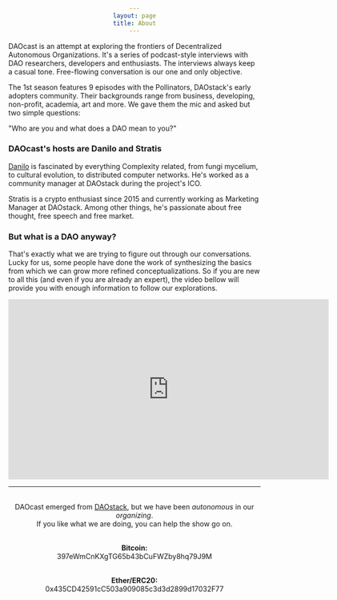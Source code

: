 ```yaml
---
layout: page
title: About
---
```


DAOcast is an attempt at exploring the frontiers of Decentralized Autonomous Organizations. It's a series of podcast-style interviews with DAO researchers, developers and enthusiasts. The interviews always keep a casual tone. Free-flowing conversation is our one and only objective.

The 1st season features 9 episodes with the Pollinators, DAOstack's early adopters community. Their backgrounds range from business, developing, non-profit, academia, art and more. We gave them the mic and asked but two simple questions:

"Who are you and what does a DAO mean to you?"

### DAOcast's hosts are Danilo and Stratis

[Danilo](https://www.youtube.com/watch?v=mgK8QFYdbNk) is fascinated by everything Complexity related, from fungi mycelium, to cultural evolution, to distributed computer networks. He's worked as a community manager at DAOstack during the project's ICO.

Stratis is a crypto enthusiast since 2015 and currently working as Marketing Manager at DAOstack. Among other things, he's passionate about free thought, free speech and free market.

### But what is a DAO anyway?

That's exactly what we are trying to figure out through our conversations. Lucky for us, some people have done the work of synthesizing the basics from which we can grow more refined conceptualizations. So if you are new to all this (and even if you are already an expert), the video bellow will provide you with enough information to follow our explorations.

<iframe width="640" height="360" src="https://www.youtube.com/embed/Pyi8-qm02hs" frameborder="0" allow="autoplay; encrypted-media" webkitallowfullscreen mozallowfullscreen allowfullscreen></iframe>

---

<html>
<head>
<style>
div {
    width: auto;
    text-align:center;
}

div.a {
    word-wrap: break-word;
    font-size: 14;
}

</style>
</head>
<body>

<div class="a"><br>DAOcast emerged from <a href="https://daostack.io/">DAOstack</a>, but we have been <i>autonomous</i> in our <i>organizing</i>.<br>If you like what we are doing, you can help the show go on.<br><br>

<b>Bitcoin:</b><br>
397eWmCnKXgTG65b43bCuFWZby8hq79J9M<br><br>

<b>Ether/ERC20:</b><br>
0x435CD42591cC503a909085c3d3d2899d17032F77</div>


</body>
</html>
